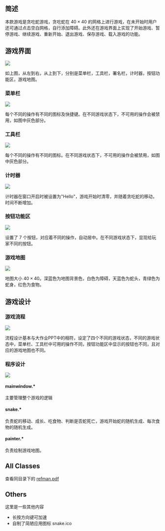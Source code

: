 ## 简述

本款游戏是贪吃蛇游戏，贪吃蛇在 $40\times 40$ 的网格上进行游戏，在未开始时用户还可通过点击空白网格，自行添加障碍。此外还在游戏界面上实现了开始游戏、暂停游戏、继续游戏、重新开始、退出游戏、保存游戏、载入游戏的功能。

## 游戏界面

![](image/snakeui.png)

如上图，从左到右，从上到下，分别是菜单栏，工具栏，署名栏，计时器，按钮功能区，游戏地图。

### 菜单栏

![](image/Menu.png)

每个不同的操作有不同的图标及快捷键。在不同游戏状态下，不可用的操作会被禁用，如图中灰色部分。

### 工具栏

![](image/ToolBar.png)

每个不同的操作有不同的图标。在不同游戏状态下，不可用的操作会被禁用，如图中灰色部分。

### 计时器

![](image/Timer.png)

计时器在窗口开启时被设置为"Hello"，游戏开始时清零，并随着贪吃蛇的移动，时间不断增加。

### 按钮功能区

![](image/Button.png)

设置了 7 个按钮，对应着不同的操作，自动居中。在不同游戏状态下，显现给玩家不同的按钮。

### 游戏地图

![](image/Map.png)

地图大小 $40\times 40$。深蓝色为地图背景色，白色为障碍，天蓝色为蛇头，青绿色为蛇身，红色为食物。

## 游戏设计

### 游戏流程

![](image/design.png)

流程设计基本与大作业PPT中的相符，设定了四个不同的游戏状态，不同的游戏状态中，菜单栏、工具栏中可用的操作不同，按钮功能区中显示的按钮也不同，且对应的游戏地图也不同。

### 程序设计

![](image/code.png)

#### mainwindow.* 

主要管理整个游戏的逻辑

#### snake.*

负责蛇的移动、成长、吃食物、判断是否蛇死亡，游戏开始蛇的随机生成、每次食物的随机生成。
#### painter.*

负责绘制游戏地图。

## All Classes

查看同目录下的 [refman.pdf](./refman.pdf)

## Others

这里是一些其他内容

- 长按方向键可加速
- 自制了简陋应用图标 snake.ico

